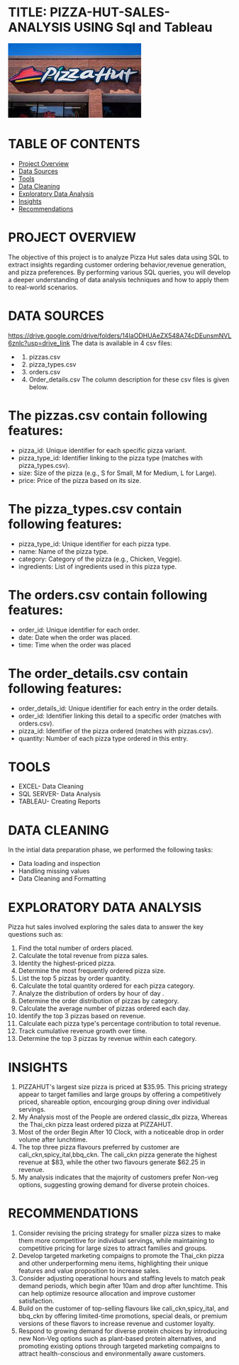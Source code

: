 # TITLE: PIZZA-HUT-SALES-ANALYSIS USING Sql and Tableau
![Image Alt](https://github.com/PUJITHA12-S/Pizza-Hut-Sales-Analysis/blob/main/Pizza.jpeg?raw=true)
# TABLE OF CONTENTS
- [Project Overview](#project-overview)
- [Data Sources](#data-sources)
- [Tools](#tools)
- [Data Cleaning](#data-cleaning)
- [Exploratory Data Analysis](#exploratory-data-analysis)
- [Insights](#insights)
- [Recommendations](#recommendations)

# PROJECT OVERVIEW
The objective of this project is to analyze Pizza Hut sales data using SQL to extract insights regarding customer ordering behavior,revenue generation, and pizza preferences. By performing various SQL queries, you will develop a deeper understanding of data analysis techniques and how to apply them to real-world scenarios.

# DATA SOURCES
https://drive.google.com/drive/folders/14IaODHUAeZX548A74cDEunsmNVL6znlc?usp=drive_link
 The data is available in 4 csv files:
 * 1. pizzas.csv
 * 2. pizza_types.csv
 * 3. orders.csv
 * 4. Order_details.csv
 The column description for these csv files is given below.
 # The pizzas.csv contain following features:
 * pizza_id: Unique identifier for each specific pizza variant.
 * pizza_type_id: Identifier linking to the pizza type (matches with pizza_types.csv).
 * size: Size of the pizza (e.g., S for Small, M for Medium, L for Large).
 * price: Price of the pizza based on its size.
# The pizza_types.csv contain following features:
 * pizza_type_id: Unique identifier for each pizza type.
 * name: Name of the pizza type.
 * category: Category of the pizza (e.g., Chicken, Veggie).
 * ingredients: List of ingredients used in this pizza type.
 # The orders.csv contain following features:
 * order_id: Unique identifier for each order.
 * date: Date when the order was placed.
 * time: Time when the order was placed
# The order_details.csv contain following features:
 * order_details_id: Unique identifier for each entry in the order details.
 * order_id: Identifier linking this detail to a specific order (matches with orders.csv).
 * pizza_id: Identifier of the pizza ordered (matches with pizzas.csv).
 * quantity: Number of each pizza type ordered in this entry.

# TOOLS
- EXCEL- Data Cleaning
- SQL SERVER- Data Analysis
- TABLEAU- Creating Reports

# DATA CLEANING

In the intial data preparation phase, we performed the following tasks:
- Data loading and inspection
- Handling missing values
- Data Cleaning and Formatting

# EXPLORATORY DATA ANALYSIS

Pizza hut sales involved exploring the sales data to answer the key questions such as:
1. Find the total number of orders placed.
2. Calculate the total revenue from pizza sales.
3. Identity the highest-priced pizza.
4. Determine the most frequently ordered pizza size.
5. List the top 5 pizzas by order quantity.
6. Calculate the total quantity ordered for each pizza category.
7. Analyze the distribution of orders by hour of day .
8. Determine the order distribution of pizzas by category.
9. Calculate the average number of pizzas ordered each day.
10. Identify the top 3 pizzas based on revenue.
11. Calculate each pizza type's percentage contribution to total revenue.
12. Track cumulative revenue growth over time.
13. Determine the top 3 pizzas by revenue within each category.

# INSIGHTS

1. PIZZAHUT's largest size pizza is priced at $35.95. This pricing strategy appear to target families and large groups by offering a competitively priced, shareable option, encourging group dining over individual servings.
2. My Analysis most of the People are ordered classic_dlx pizza, Whereas the Thai_ckn pizza least ordered pizza at PIZZAHUT.
3. Most of the order Begin After 10 Clock, with a noticeable drop in order volume after lunchtime.
4. The top three pizza flavours preferred by customer are cali_ckn,spicy_ital,bbq_ckn. The cali_ckn pizza generate the highest revenue at $83, while the other two flavours generate $62.25 in revenue.
5. My analysis indicates that the majority of customers prefer Non-veg options, suggesting growing demand for diverse protein choices.

# RECOMMENDATIONS

1. Consider revising the pricing strategy for smaller pizza sizes to make them more competitive for individual servings, while maintaining to competitive pricing for large sizes to attract families and groups.
2. Develop targeted marketing compaigns to promote the Thai_ckn pizza and other underperforming menu items, highlighting their unique features and value proposition to increase sales.
3. Consider adjusting operational hours and staffing levels to match peak demand periods, which begin after 10am and drop after lunchtime. This can help optimize resource allocation and improve customer satisfaction.
4. Build on the customer of top-selling flavours like cali_ckn,spicy_ital, and bbq_ckn by offering limited-time promotions, special deals, or premium versions of these flavors to increase revenue and customer loyalty.
5. Respond to growing demand for diverse protein choices by introducing new Non-Veg options such as plant-based protein alternatives, and promoting existing options through targeted marketing compaigns to attract health-conscious and environmentally aware customers.
